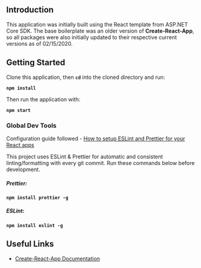 ## Introduction

This application was initially built using the React template from ASP.NET Core SDK. The base boilerplate was an older version of **Create-React-App**, so all packages were also initially updated to their respective current versions as of 02/15/2020.

## Getting Started

Clone this application, then **`cd`** into the cloned directory and run:

**`npm install`**

Then run the application with:

**`npm start`**

### Global Dev Tools

Configuration guide followed - [How to setup ESLint and Prettier for your React apps](https://thomlom.dev/setup-eslint-prettier-react/)

This project uses ESLint & Prettier for automatic and consistent linting/formatting with every git commit. Run these commands below before development.

##### Prettier:

**`npm install prettier -g`**

##### ESLint:

**`npm install eslint -g`**

## Useful Links

- [Create-React-App Documentation](https://create-react-app.dev/docs/getting-started/)
